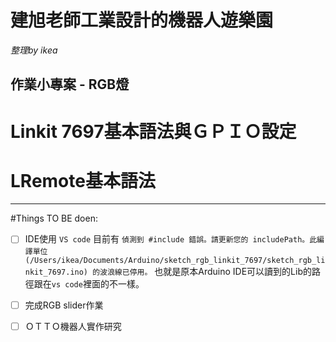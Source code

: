 # 建旭老師工業設計的機器人遊樂園
*整理by ikea*

## 作業小專案 - RGB燈

# Linkit 7697基本語法與ＧＰＩＯ設定

# LRemote基本語法

---

#Things TO BE doen:

- [ ] IDE使用 `VS code`
  目前有 `偵測到 #include 錯誤。請更新您的 includePath。此編譯單位 (/Users/ikea/Documents/Arduino/sketch_rgb_linkit_7697/sketch_rgb_linkit_7697.ino) 的波浪線已停用。`
  也就是原本Arduino IDE可以讀到的Lib的路徑跟在`vs code`裡面的不一樣。

- [ ] 完成RGB slider作業
- [ ] ＯＴＴＯ機器人實作研究